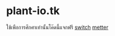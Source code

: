 # plant-io.tk
ใช้เพือการศึกศาเท่านั้นโค๊ดนี้แจกฟรี
<a href="https://github.com/KigITS256/plant-io.tk/blob/master/examples/switch/switch.ino">switch</a>
<a href="https://github.com/KigITS256/plant-io.tk/blob/master/examples/metter/metter.ino">metter</a>
